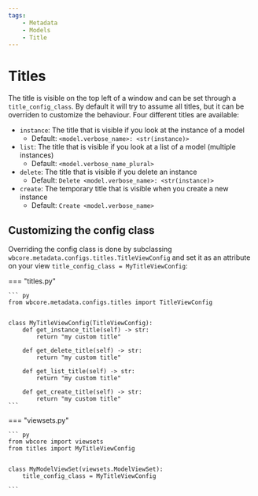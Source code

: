 ```yaml
---
tags:
    - Metadata
    - Models
    - Title
---
```

# Titles

The title is visible on the top left of a window and can be set through a `title_config_class`. By default it will try to assume all titles, but it can be overriden to customize the behaviour.
Four different titles are available:

- `instance`: The title that is visible if you look at the instance of a model
    - Default: `<model.verbose_name>: <str(instance)>`
- `list`: The title that is visible if you look at a list of a model (multiple instances)
    - Default: `<model.verbose_name_plural>`
- `delete`: The title that is visible if you delete an instance
    - Default: `Delete <model.verbose_name>: <str(instance)>`
- `create`: The temporary title that is visible when you create a new instance
    - Default: `Create <model.verbose_name>`

## Customizing the config class

Overriding the config class is done by subclassing `wbcore.metadata.configs.titles.TitleViewConfig` and set it as an attribute on your view `title_config_class = MyTitleViewConfig`:

=== "titles.py"

    ``` py
    from wbcore.metadata.configs.titles import TitleViewConfig


    class MyTitleViewConfig(TitleViewConfig):
        def get_instance_title(self) -> str:
            return "my custom title"

        def get_delete_title(self) -> str:
            return "my custom title"

        def get_list_title(self) -> str:
            return "my custom title"

        def get_create_title(self) -> str:
            return "my custom title"
    ```

=== "viewsets.py"

    ``` py
    from wbcore import viewsets
    from titles import MyTitleViewConfig


    class MyModelViewSet(viewsets.ModelViewSet):
        title_config_class = MyTitleViewConfig

    ```
